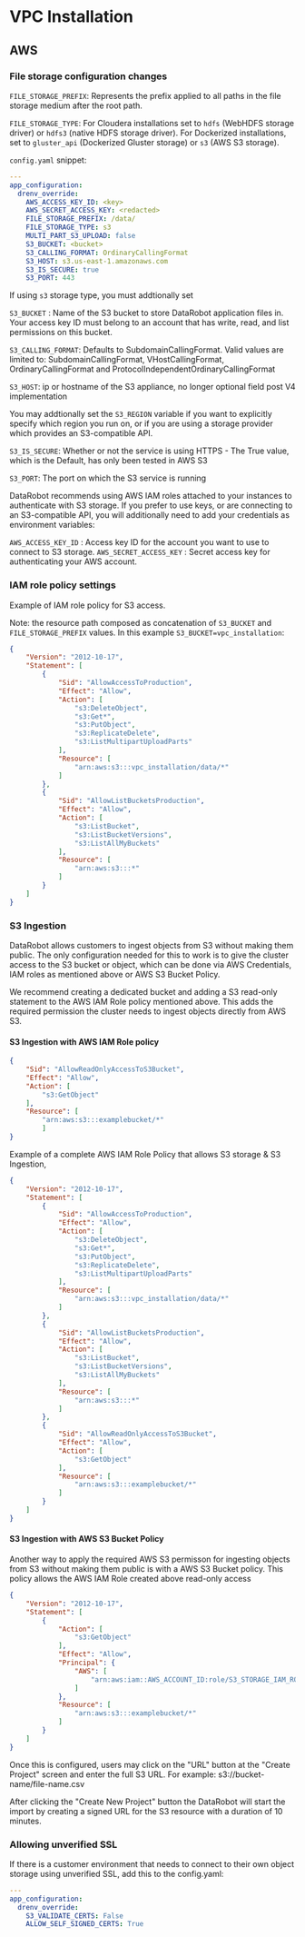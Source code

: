 # VPC Installation

## AWS
### File storage configuration changes

`FILE_STORAGE_PREFIX`: Represents the prefix applied to all paths in the file storage medium after the root path.

`FILE_STORAGE_TYPE`: For Cloudera installations set to `hdfs` (WebHDFS storage driver) or `hdfs3` (native HDFS storage driver).
For Dockerized installations, set to `gluster_api` (Dockerized Gluster storage) or `s3` (AWS S3 storage).

`config.yaml` snippet:

```yaml
---
app_configuration:
  drenv_override:
    AWS_ACCESS_KEY_ID: <key>
    AWS_SECRET_ACCESS_KEY: <redacted>
    FILE_STORAGE_PREFIX: /data/
    FILE_STORAGE_TYPE: s3
    MULTI_PART_S3_UPLOAD: false
    S3_BUCKET: <bucket>
    S3_CALLING_FORMAT: OrdinaryCallingFormat
    S3_HOST: s3.us-east-1.amazonaws.com
    S3_IS_SECURE: true
    S3_PORT: 443
```

If using `s3` storage type, you must addtionally set

`S3_BUCKET` : Name of the S3 bucket to store DataRobot application files in. Your access key ID must belong to an account that has write, read, and list permissions on this bucket.

`S3_CALLING_FORMAT`: Defaults to SubdomainCallingFormat. Valid values are limited to: SubdomainCallingFormat, VHostCallingFormat, OrdinaryCallingFormat and ProtocolIndependentOrdinaryCallingFormat

`S3_HOST`: ip or hostname of the S3 appliance, no longer optional field post V4 implementation

You may addtionally set the `S3_REGION` variable if you want to explicitly specify which region you run on, or if you are using a storage provider which provides an S3-compatible API.

`S3_IS_SECURE`: Whether or not the service is using HTTPS - The True value, which is the Default, has only been tested in AWS S3

`S3_PORT`: The port on which the S3 service is running

DataRobot recommends using AWS IAM roles attached to your instances to authenticate with S3 storage.
If you prefer to use keys, or are connecting to an S3-compatible API, you will additionally need to add your credentials as environment variables:

`AWS_ACCESS_KEY_ID` : Access key ID for the account you want to use to connect to S3 storage.
`AWS_SECRET_ACCESS_KEY` : Secret access key for authenticating your AWS account.


### IAM role policy settings

Example of IAM role policy for S3 access.

Note: the resource path composed as concatenation of `S3_BUCKET` and `FILE_STORAGE_PREFIX` values.
In this example `S3_BUCKET=vpc_installation`:

```json
{
    "Version": "2012-10-17",
    "Statement": [
        {
            "Sid": "AllowAccessToProduction",
            "Effect": "Allow",
            "Action": [
                "s3:DeleteObject",
                "s3:Get*",
                "s3:PutObject",
                "s3:ReplicateDelete",
                "s3:ListMultipartUploadParts"
            ],
            "Resource": [
                "arn:aws:s3:::vpc_installation/data/*"
            ]
        },
        {
            "Sid": "AllowListBucketsProduction",
            "Effect": "Allow",
            "Action": [
                "s3:ListBucket",
                "s3:ListBucketVersions",
                "s3:ListAllMyBuckets"
            ],
            "Resource": [
                "arn:aws:s3:::*"
            ]
        }
    ]
}
```

### S3 Ingestion
DataRobot allows customers to ingest objects from S3 without making them public. The only configuration needed for this to work is to give the cluster access to the S3 bucket or object, which can be done via AWS Credentials, IAM roles as mentioned above or AWS S3 Bucket Policy.

We recommend creating a dedicated bucket and adding a S3 read-only statement to the AWS IAM Role policy mentioned above. This adds the required permission the cluster needs to ingest objects directly from AWS S3.

#### S3 Ingestion with AWS IAM Role policy
```json
{
    "Sid": "AllowReadOnlyAccessToS3Bucket",
    "Effect": "Allow",
    "Action": [
        "s3:GetObject"
    ],
    "Resource": [
        "arn:aws:s3:::examplebucket/*"
        ]
}
```

Example of a complete AWS IAM Role Policy that allows S3 storage & S3 Ingestion,

```json
{
    "Version": "2012-10-17",
    "Statement": [
        {
            "Sid": "AllowAccessToProduction",
            "Effect": "Allow",
            "Action": [
                "s3:DeleteObject",
                "s3:Get*",
                "s3:PutObject",
                "s3:ReplicateDelete",
                "s3:ListMultipartUploadParts"
            ],
            "Resource": [
                "arn:aws:s3:::vpc_installation/data/*"
            ]
        },
        {
            "Sid": "AllowListBucketsProduction",
            "Effect": "Allow",
            "Action": [
                "s3:ListBucket",
                "s3:ListBucketVersions",
                "s3:ListAllMyBuckets"
            ],
            "Resource": [
                "arn:aws:s3:::*"
            ]
        },
        {
            "Sid": "AllowReadOnlyAccessToS3Bucket",
            "Effect": "Allow",
            "Action": [
                "s3:GetObject"
            ],
            "Resource": [
                "arn:aws:s3:::examplebucket/*"
            ]
        }
    ]
}
```

#### S3 Ingestion with AWS S3 Bucket Policy
Another way to apply the required AWS S3 permisson for ingesting objects from S3 without making them public is with a AWS S3 Bucket policy. This policy allows the AWS IAM Role created above read-only access
```json
{
	"Version": "2012-10-17",
	"Statement": [
		{
			"Action": [
                "s3:GetObject"
			],
			"Effect": "Allow",
			"Principal": {
				"AWS": [
					"arn:aws:iam::AWS_ACCOUNT_ID:role/S3_STORAGE_IAM_ROLE_MENTIONED_ABOVE",
				]
			},
			"Resource": [
                "arn:aws:s3:::examplebucket/*"
			]
		}
	]
}
```

Once this is configured, users may click on the "URL" button at the "Create Project" screen and enter the full S3 URL. For example: s3://bucket-name/file-name.csv

After clicking the "Create New Project" button the DataRobot will start the import by creating a signed URL for the S3 resource with a duration of 10 minutes.

### Allowing unverified SSL
If there is a customer environment that needs to connect to their own object storage using unverified SSL, add this to the config.yaml:

```yaml
---
app_configuration:
  drenv_override:
    S3_VALIDATE_CERTS: False
    ALLOW_SELF_SIGNED_CERTS: True
```
